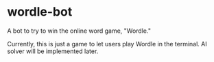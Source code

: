 # wordle-bot
A bot to try to win the online word game, "Wordle."

Currently, this is just a game to let users play Wordle in the terminal.
AI solver will be implemented later.